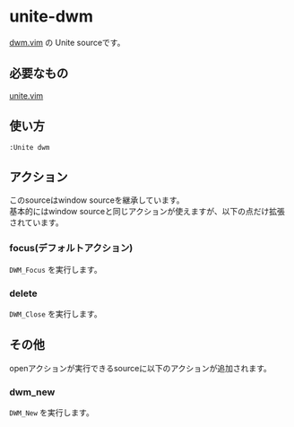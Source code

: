 unite-dwm
=========

[dwm.vim](https://github.com/spolu/dwm.vim) の Unite sourceです。

## 必要なもの

[unite.vim](https://github.com/Shougo/unite.vim)

## 使い方

`:Unite dwm`

## アクション

このsourceはwindow sourceを継承しています。  
基本的にはwindow sourceと同じアクションが使えますが、以下の点だけ拡張されています。

### focus(デフォルトアクション)

`DWM_Focus` を実行します。

### delete

`DWM_Close` を実行します。

## その他

openアクションが実行できるsourceに以下のアクションが追加されます。

### dwm_new

`DWM_New` を実行します。
